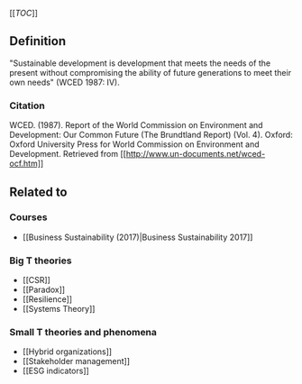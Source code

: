 [[_TOC_]]

## Definition

"Sustainable development is development that meets the needs of the present without compromising the ability of future generations to meet their own needs" (WCED 1987: IV).

### Citation
WCED. (1987). Report of the World Commission on Environment and Development: Our Common Future (The Brundtland Report) (Vol. 4). Oxford: Oxford University Press for World Commission on Environment and Development. Retrieved from [[http://www.un-documents.net/wced-ocf.htm]]

## Related to

### Courses
* [[Business Sustainability (2017)|Business Sustainability 2017]]

### Big T theories
* [[CSR]]
* [[Paradox]]
* [[Resilience]]
* [[Systems Theory]]

### Small T theories and phenomena
* [[Hybrid organizations]]
* [[Stakeholder management]]
* [[ESG indicators]]